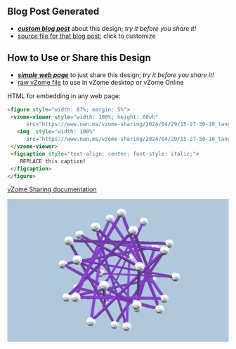 
## Blog Post Generated

 - [***custom blog post***](<https://www.nan.ma/vzome-sharing/2024/04/29/10_tangled_purple_triangles-15-27-50.html>) about this design; *try it before you share it!*
 - [source file for that blog post](<https://github.com/nanma80/vzome-sharing/edit/main/_posts/2024-04-29-10_tangled_purple_triangles-15-27-50.md>); click to customize
 


## How to Use or Share this Design

 - [***simple web page***](<https://www.nan.ma/vzome-sharing/2024/04/29/15-27-50-10_tangled_purple_triangles/>) to just share this design; *try it before you share it!*
 - [raw vZome file](<https://raw.githubusercontent.com/nanma80/vzome-sharing/main/2024/04/29/15-27-50-10_tangled_purple_triangles/10_tangled_purple_triangles.vZome>) to use in vZome desktop or vZome Online
 
 HTML for embedding in any web page:
 ```html
<figure style="width: 87%; margin: 5%">
  <vzome-viewer style="width: 100%; height: 60vh"
       src="https://www.nan.ma/vzome-sharing/2024/04/29/15-27-50-10_tangled_purple_triangles/10_tangled_purple_triangles.vZome" >
    <img  style="width: 100%"
       src="https://www.nan.ma/vzome-sharing/2024/04/29/15-27-50-10_tangled_purple_triangles/10_tangled_purple_triangles.png" >
  </vzome-viewer>
  <figcaption style="text-align: center; font-style: italic;">
     REPLACE this caption!
  </figcaption>
</figure>
 ```

[vZome Sharing documentation](https://vzome.github.io/vzome/sharing.html#how-it-works)

![Image](<10_tangled_purple_triangles.png>)

